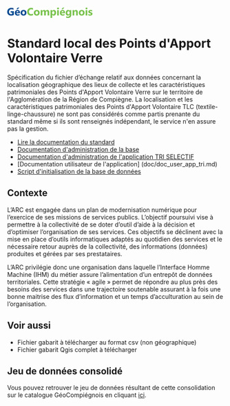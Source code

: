 ![picto](/doc/img/geocompiegnois_2020_reduit_v2.png)

# Standard local des Points d'Apport Volontaire Verre

Spécification du fichier d’échange relatif aux données concernant la  localisation géographique des lieux de collecte et les caractéristiques patrimoniales des Points d'Apport Volontaire Verre sur le territoire de l'Agglomération de la Région de Compiègne. La localisation et les caractéristiques patrimoniales des Points d'Apport Volontaire TLC (textile-linge-chaussure) ne sont pas considérés comme partis prenante du standard même si ils sont renseignés indépendant, le service n'en assure pas la gestion.

- [Lire la documentation du standard](doc/livrables.md)
- [Documentation d'administration de la base](doc/doc_admin_bd_tri.md)
- [Documentation d'administration de l'application TRI SELECTIF](doc/doc_admin_app_tri.md)
- [Documentation utilisateur de l'application] (doc/doc_user_app_tri.md)
- [Script d'initialisation de la base de données](doc/script.md)


## Contexte

L’ARC est engagée dans un plan de modernisation numérique pour l’exercice de ses missions de services publics. L’objectif poursuivi vise à permettre à la collectivité de se doter d’outil d’aide à la décision et d’optimiser l’organisation de ses services. Ces objectifs se déclinent avec la mise en place d’outils informatiques adaptés au quotidien des services et le nécessaire retour auprès de la collectivité, des informations (données) produites et gérées par ses prestataires. 

L’ARC privilégie donc une organisation dans laquelle l’Interface Homme Machine (IHM) du métier assure l’alimentation d’un entrepôt de données territoriales. Cette stratégie « agile » permet de répondre au plus près des besoins des services dans une trajectoire soutenable assurant à la fois une bonne maitrise des flux d’information et un temps d’acculturation au sein de l’organisation.

## Voir aussi

- Fichier gabarit à télécharger au format csv (non géographique)
- Fichier gabarit Qgis complet à télécharger

## Jeu de données consolidé

Vous pouvez retrouver le jeu de données résultant de cette consolidation sur le catalogue GéoCompiégnois en cliquant [ici](https://geo.compiegnois.fr/geonetwork/srv/fre/catalog.search#/metadata/8a57fbfa-6ab3-41f4-b5cd-916554cbfd4f).


